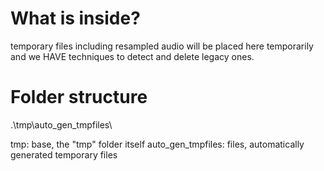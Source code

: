 # What is inside?
temporary files including resampled audio will be placed here temporarily and we HAVE techniques to detect and delete legacy ones.

# Folder structure
.\\tmp\\auto_gen_tmpfiles\

tmp: base, the "tmp" folder itself
auto_gen_tmpfiles: files, automatically generated temporary files
